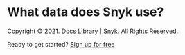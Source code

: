 # What data does Snyk use?

Copyright © 2021. [Docs Library \| Snyk](/hc/en-us). All Rights Reserved.

Ready to get started? [Sign up for free](https://snyk.io/login?cta=sign-up&loc=footer&page=support_docs_page)

